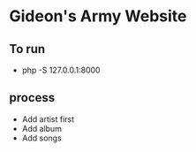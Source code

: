 # Gideon's Army Website

## To run

- php -S 127.0.0.1:8000

## process

- Add artist first
- Add album
- Add songs
